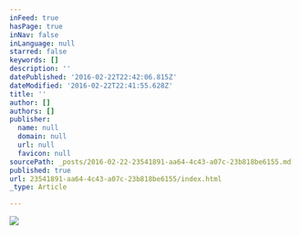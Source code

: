 ```yaml
---
inFeed: true
hasPage: true
inNav: false
inLanguage: null
starred: false
keywords: []
description: ''
datePublished: '2016-02-22T22:42:06.815Z'
dateModified: '2016-02-22T22:41:55.628Z'
title: ''
author: []
authors: []
publisher:
  name: null
  domain: null
  url: null
  favicon: null
sourcePath: _posts/2016-02-22-23541891-aa64-4c43-a07c-23b818be6155.md
published: true
url: 23541891-aa64-4c43-a07c-23b818be6155/index.html
_type: Article

---
```

![](https://the-grid-user-content.s3-us-west-2.amazonaws.com/2f846365-7bbc-419b-8600-47dadfedb5cb.jpg)